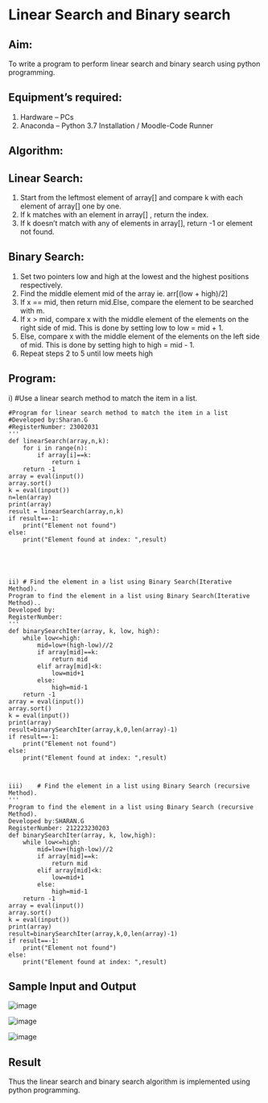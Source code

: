 # Linear Search and Binary search
## Aim:
To write a program to perform linear search and binary search using python programming.
## Equipment’s required:
1.	Hardware – PCs
2.	Anaconda – Python 3.7 Installation / Moodle-Code Runner
## Algorithm:
## Linear Search:
1.	Start from the leftmost element of array[] and compare k with each element of array[] one by one.
2.	If k matches with an element in array[] , return the index.
3.	If k doesn’t match with any of elements in array[], return -1 or element not found.
## Binary Search:
1.	Set two pointers low and high at the lowest and the highest positions respectively.
2.	Find the middle element mid of the array ie. arr[(low + high)/2]
3.	If x == mid, then return mid.Else, compare the element to be searched with m.
4.	If x > mid, compare x with the middle element of the elements on the right side of mid. This is done by setting low to low = mid + 1.
5.	Else, compare x with the middle element of the elements on the left side of mid. This is done by setting high to high = mid - 1.
6.	Repeat steps 2 to 5 until low meets high
## Program:
i)	#Use a linear search method to match the item in a list.
```
#Program for linear search method to match the item in a list
#Developed by:Sharan.G
#RegisterNumber: 23002031
'''
def linearSearch(array,n,k):
    for i in range(n):
        if array[i]==k:
            return i
    return -1 
array = eval(input())
array.sort()
k = eval(input())
n=len(array)
print(array)
result = linearSearch(array,n,k)
if result==-1:
    print("Element not found")
else:
    print("Element found at index: ",result)





ii)	# Find the element in a list using Binary Search(Iterative Method).
Program to find the element in a list using Binary Search(Iterative Method)..
Developed by:
RegisterNumber: 
'''
def binarySearchIter(array, k, low, high):
    while low<=high:
        mid=low+(high-low)//2
        if array[mid]==k:
            return mid
        elif array[mid]<k:
            low=mid+1
        else:
            high=mid-1
    return -1
array = eval(input())
array.sort()
k = eval(input())
print(array)
result=binarySearchIter(array,k,0,len(array)-1)
if result==-1:
    print("Element not found")
else:
    print("Element found at index: ",result)



iii)	# Find the element in a list using Binary Search (recursive Method).
''' 
Program to find the element in a list using Binary Search (recursive Method).
Developed by:SHARAN.G
RegisterNumber: 212223230203
def binarySearchIter(array, k, low,high):
    while low<=high:
        mid=low+(high-low)//2
        if array[mid]==k:
            return mid
        elif array[mid]<k:
            low=mid+1
        else:
            high=mid-1
    return -1
array = eval(input())
array.sort()
k = eval(input())
print(array)
result=binarySearchIter(array,k,0,len(array)-1)
if result==-1:
    print("Element not found")
else:
    print("Element found at index: ",result)
```
    
## Sample Input and Output
![image](https://github.com/Sharan1731/Search-Algorithm/assets/144980172/f478caa0-dbc9-49e5-964a-e51cccba2784)

![image](https://github.com/Sharan1731/Search-Algorithm/assets/144980172/aed8b2b0-f203-4a31-82cf-41fb211d778e)

![image](https://github.com/Sharan1731/Search-Algorithm/assets/144980172/2ba74773-5d63-4cc5-8116-c0d83251c1c2)








## Result
Thus the linear search and binary search algorithm is implemented using python programming.
